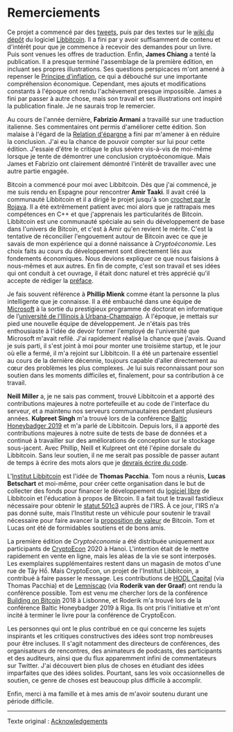 Remerciements
=============

Ce projet a commencé par des [tweets](https://twitter.com), puis par des textes sur le [wiki du dépôt](https://github.com/libbitcoin/libbitcoin-system/wiki/Cryptoeconomics) du logiciel [Libbitcoin](https://libbitcoin.info/). Il a fini par y avoir suffisamment de contenu et d'intérêt pour que je commence à recevoir des demandes pour un livre. Puis sont venues les offres de traduction. Enfin, **James Chiang** a tenté la publication. Il a presque terminé l'assemblage de la première édition, en incluant ses propres illustrations. Ses questions perspicaces m'ont amené à repenser le [Principe d'inflation](chapters/ch013-inflation-principle.md), ce qui a débouché sur une importante compréhension économique. Cependant, mes ajouts et modifications constants à l'époque ont rendu l'achèvement presque impossible. James a fini par passer à autre chose, mais son travail et ses illustrations ont inspiré la publication finale. Je ne saurais trop le remercier.

Au cours de l'année dernière, **Fabrizio Armani** a travaillé sur une traduction italienne. Ses commentaires ont permis d'améliorer cette édition. Son malaise à l'égard de la [Relation d'épargne](chapters/ch091-savings-relation.md) a fini par m'amener à en réduire la conclusion. J'ai eu la chance de pouvoir compter sur lui pour cette édition. J'essaie d'être le critique le plus sévère vis-à-vis de moi-même lorsque je tente de démontrer une conclusion cryptoéconomique. Mais James et Fabrizio ont clairement démontré l'intérêt de travailler avec une autre partie engagée.

Bitcoin a commencé pour moi avec Libbitcoin. Dès que j'ai commencé, je me suis rendu en Espagne pour rencontrer **Amir Taaki**. Il avait créé la communauté Libbitcoin et il a dirigé le projet jusqu'à son [crochet par le Rojava](https://en.wikipedia.org/wiki/Amir_Taaki). Il a été extrêmement patient avec moi alors que je rattrapais mes compétences en C++ et que j'apprenais les particularités de Bitcoin. Libbitcoin est une communauté spéciale au sein du développement de base dans l'univers de Bitcoin, et c'est à Amir qu'en revient le mérite. C'est la tentative de réconcilier l'engouement autour de Bitcoin avec ce que je savais de mon expérience qui a donné naissance à *Cryptoéconomie*. Les choix faits au cours du développement sont directement liés aux fondements économiques. Nous devions expliquer ce que nous faisions à nous-mêmes et aux autres. En fin de compte, c'est son travail et ses idées qui ont conduit à cet ouvrage, il était donc naturel et très apprécié qu'il accepte de rédiger la [préface](chapters/ch002-foreword-by-amir-taaki.md).

Je fais souvent référence à **Phillip Mienk** comme étant la personne la plus intelligente que je connaisse. Il a été embauché dans une équipe de [Microsoft](https://www.microsoft.com/fr-fr/) à la sortie du prestigieux programme de doctorat en informatique de l’[université de l’Illinois à Urbana-Champaign](https://cs.illinois.edu). À l'époque, je mettais sur pied une nouvelle équipe de développement. Je n'étais pas très enthousiaste à l'idée de devoir former l'employé de l'université que Microsoft m'avait refilé. J'ai rapidement réalisé la chance que j'avais. Quand je suis parti, il s'est joint à moi pour monter une troisième startup, et le jour où elle a fermé, il m'a rejoint sur Libbitcoin. Il a été un partenaire essentiel au cours de la dernière décennie, toujours capable d'aller directement au cœur des problèmes les plus complexes. Je lui suis reconnaissant pour son soutien dans les moments difficiles et, finalement, pour sa contribution à ce travail.

**Neill Miller** a, je ne sais pas comment, trouvé Libbitcoin et a apporté des contributions majeures à notre portefeuille et au code de l'interface du serveur, et a maintenu nos serveurs communautaires pendant plusieurs années. **Kulpreet Singh** m'a trouvé lors de la conférence [Baltic Honeybadger 2019](https://twitter.com/hashtag/bh2019?src=hashtag_click) et m'a parlé de Libbitcoin. Depuis lors, il a apporté des contributions majeures à notre suite de tests de base de données et a continué à travailler sur des améliorations de conception sur le stockage sous-jacent. Avec Phillip, Neill et Kulpreet ont été l'épine dorsale du Libbitcoin. Sans leur soutien, il ne me serait pas possible de passer autant de temps à écrire des mots alors que je [devrais écrire du code](https://www.activism.net/cypherpunk/manifesto.html).

L'[Institut Libbitcoin](https://libbitcoininstitute.org) est l'idée de **Thomas Pacchia**. Tom nous a réunis, **Lucas Betschart** et moi-même, pour créer cette organisation dans le but de collecter des fonds pour financer le développement du [logiciel libre](https://fr.wikipedia.org/wiki/Free_Software_Foundation) de Libbitcoin et l'éducation à propos de Bitcoin. Il a fait tout le travail fastidieux nécessaire pour obtenir le [statut 501c3](https://www.irs.gov/charities-non-profits/charitable-organizations/exemption-requirements-501c3-organizations) auprès de l'IRS. À ce jour, l'IRS n'a pas donné suite, mais l'Institut reste un véhicule pour soutenir le travail nécessaire pour faire avancer la [proposition de valeur](chapters/ch003-value-proposition.md) de Bitcoin. Tom et Lucas ont été de formidables soutiens et de bons amis.

La première édition de *Cryptoéconomie* a été distribuée uniquement aux participants de [CryptoEcon](https://cryptoecon.org/) 2020 à Hanoi. L'intention était de le mettre rapidement en vente en ligne, mais les aléas de la vie se sont interposés. Les exemplaires supplémentaires restent dans un magasin de motos d'une rue de Tây Hồ. Mais CryptoEcon, un projet de l'Institut Libbitcoin, a contribué à faire passer le message. Les contributions de [HODL Capital](https://www.hodl.capital) (via Thomas Pacchia) et de [Lemniscap](https://lemniscap.com) (via **Roderik van der Graaf**) ont rendu la conférence possible. Tom est venu me chercher lors de la conférence [Building on Bitcoin](https://building-on-bitcoin.com) 2018 à Lisbonne, et Roderik m'a trouvé lors de la conférence Baltic Honeybadger 2019 à Riga. Ils ont pris l'initiative et m'ont incité à terminer le livre pour la conférence de CryptoEcon.

Les personnes qui ont le plus contribué en ce qui concerne les sujets inspirants et les critiques constructives des idées sont trop nombreuses pour être incluses. Il s'agit notamment des directeurs de conférences, des organisateurs de rencontres, des animateurs de podcasts, des participants et des auditeurs, ainsi que du flux apparemment infini de commentateurs sur Twitter. J'ai découvert bien plus de choses en étudiant des idées imparfaites que des idées solides. Pourtant, sans les voix occasionnelles de soutien, ce genre de choses est beaucoup plus difficile à accomplir.

Enfin, merci à ma famille et à mes amis de m'avoir soutenu durant une période difficile.

---

Texte original : [Acknowledgements](https://voskuil.org/cryptoeconomics/cryptoeconomics.pdf#page=9)